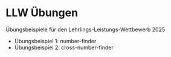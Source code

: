 <h1>LLW Übungen</h1>
<p>
Übungsbeispiele für den Lehrlings-Leistungs-Wettbewerb 2025
</p>
<ul>
<li>Übungsbeispiel 1: number-finder</li>
<li>Übungsbeispiel 2: cross-number-finder</li>
</ul>
